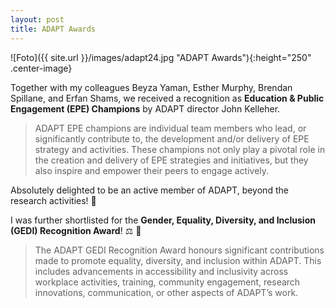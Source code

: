 ```yaml
---
layout: post
title: ADAPT Awards
---
```


![Foto]({{ site.url }}/images/adapt24.jpg "ADAPT Awards"){:height="250" .center-image}

Together with my colleagues Beyza Yaman, Esther Murphy, Brendan Spillane, and Erfan Shams, we received a recognition as <strong>Education & Public Engagement (EPE) Champions</strong> by ADAPT director John Kelleher.

<blockquote>ADAPT EPE champions are individual team members who lead, or significantly contribute to, the development and/or delivery of EPE strategy and activities. These champions not only play a pivotal role in the creation and delivery of EPE strategies and initiatives, but they also inspire and empower their peers to engage actively.</blockquote>

Absolutely delighted to be an active member of ADAPT, beyond the research activities! &#127799;

I was further shortlisted for the <strong>Gender, Equality, Diversity, and Inclusion (GEDI) Recognition Award</strong>! &#9878; &#128153; 

<blockquote>The ADAPT GEDI Recognition Award honours significant contributions made to promote equality, diversity, and inclusion within ADAPT. This includes advancements in accessibility and inclusivity across workplace activities, training, community engagement, research innovations, communication, or other aspects of ADAPT’s work.</blockquote>
